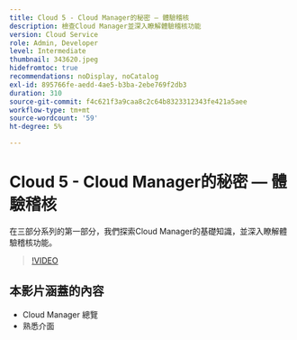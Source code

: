 ```yaml
---
title: Cloud 5 - Cloud Manager的秘密 — 體驗稽核
description: 檢查Cloud Manager並深入瞭解體驗稽核功能
version: Cloud Service
role: Admin, Developer
level: Intermediate
thumbnail: 343620.jpeg
hidefromtoc: true
recommendations: noDisplay, noCatalog
exl-id: 895766fe-aedd-4ae5-b3ba-2ebe769f2db3
duration: 310
source-git-commit: f4c621f3a9caa8c2c64b8323312343fe421a5aee
workflow-type: tm+mt
source-wordcount: '59'
ht-degree: 5%

---
```


# Cloud 5 - Cloud Manager的秘密 — 體驗稽核

在三部分系列的第一部分，我們探索Cloud Manager的基礎知識，並深入瞭解體驗稽核功能。

>[!VIDEO](https://video.tv.adobe.com/v/343620?quality=12&learn=on)

## 本影片涵蓋的內容

+ Cloud Manager 總覽
+ 熟悉介面
